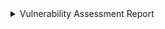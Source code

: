 
<details>
<summary>Vulnerability Assessment Report</summary>
</br>
**Date:** 11th March 2025

## Scenario

As a newly hired cybersecurity analyst for an e-commerce company, I have been tasked with conducting a vulnerability assessment of the company's database server. The company stores sensitive information on a remote database server that is accessible to employees working remotely from different locations around the world. However, the database has been open to the public since the company's launch three years ago, which is a serious security vulnerability.

This report aims to communicate the potential risks to decision-makers and propose ways to secure the database server, ensuring that access is restricted to authorized employees only.

## System Description

The server's hardware consists of a powerful CPU processor with 128GB of memory. It runs the latest version of the Linux operating system and hosts a MySQL database management system. The server is configured with a stable network connection using IPv4 addresses and interacts with other servers on the network. Security measures in place include SSL/TLS encrypted connections to secure data transmission.

### Key Points:
- **Server access** needs to be restricted to only remote employees.
- **Database** is currently open to the public, a crucial security issue that must be addressed.
- **Interacts with other servers** on the network, with **SSL/TLS encryption** in place to protect data.

## Scope

The scope of this vulnerability assessment focuses on evaluating the current access controls of the system. This assessment will be carried out over a three-month period, from March 2025 to June 2025, and will follow the NIST SP 800-30 Rev. 1 guidelines to analyze risks associated with the information system.

## Purpose

The database server is crucial for managing customer data, which is vital for the company's marketing operations. However, the current open access to the database exposes it to various vulnerabilities, including SQL injection and Man-In-The-Middle (MITM) attacks. Protecting the database is essential to ensure that regular marketing operations can continue without disruption.

## Risk Assessment

The table below outlines the potential threats and their corresponding risk scores:

| Threat Source | Threat Event | Likelihood | Severity | Risk |
|---------------|--------------|------------|----------|------|
| Hacker        | Obtain sensitive information via exfiltration | 3 | 3 | 9 |
| Hacker        | Conduct "man-in-the-middle” attacks | 3 | 3 | 9 |
| Employee      | Insider misuse/data theft | 2 | 3 | 6 |
| Customer      | Alter/Delete critical information | 1 | 3 | 3 |

### Risk Scoring:
- **Likelihood:** Likelihood of the event happening (1-5 scale)
- **Severity:** Potential impact if the event occurs (1-5 scale)
- **Risk:** The calculated risk, determined by multiplying likelihood and severity.

## Approach

The risks assessed consider the data storage and management procedures of the business. Potential threat sources and events were identified based on the open access permissions of the information system. The severity of potential incidents was evaluated with regard to their impact on daily operations, which rely heavily on the customer data stored in the database.

## Remediation Strategy

To mitigate the identified risks, the following measures should be implemented:

1. **Authentication and Authorization:**
   - Implement role-based access controls (RBAC) to ensure that only authorized users can access the database.
   - Enforce strong password policies and multi-factor authentication (MFA) for additional security.

2. **Encryption:**
   - Migrate from SSL to TLS encryption for data in transit to ensure stronger protection against eavesdropping and MITM attacks.

3. **IP Allow-Listing:**
   - Restrict database access to only known IP addresses from corporate offices and authorized employees to prevent unauthorized access from the public internet.

4. **Auditing and Monitoring:**
   - Set up auditing mechanisms to track access and usage of the database, ensuring accountability and detecting suspicious activity.

By implementing these remediation strategies, the company can significantly reduce the risk of unauthorized access and data breaches while ensuring that critical business operations continue without disruption.

## Conclusion
